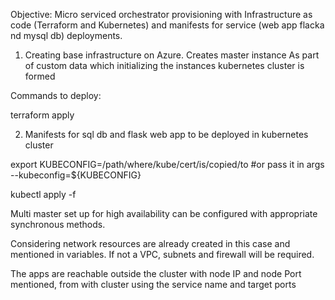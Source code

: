Objective: Micro serviced orchestrator provisioning with Infrastructure as code (Terraform and Kubernetes) and manifests for service (web app flacka nd mysql db) deployments. 

1. Creating base infrastructure on Azure.
Creates master instance
As part of custom data which initializing the instances kubernetes cluster is formed

Commands to deploy:

terraform apply

2. Manifests for sql db and flask web app to be deployed in kubernetes cluster

export KUBECONFIG=/path/where/kube/cert/is/copied/to #or pass it in args --kubeconfig=${KUBECONFIG}

kubectl apply -f <manifest-files>


Multi master set up for high availability can be configured with appropriate synchronous methods.

Considering network resources are already created in this case and mentioned in variables. If not a VPC, subnets and firewall will be required.

The apps are reachable outside the cluster with node IP and node Port mentioned, from with cluster using the service name and target ports
